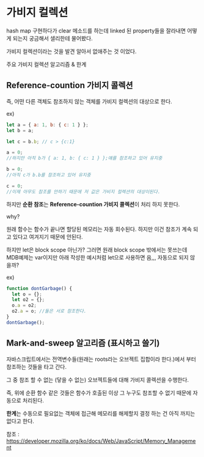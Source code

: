 # 가비지 컬렉션

hash map 구현하다가 clear 메소드를 하는데 linked 된 property들을 잘라내면 어떻게 되는지 궁금해서 샐리한테 물어봤다.

가비지 컬렉션이라는 것을 발견 알아서 없애주는 것 이었다.

주요 가비지 컬렉션 알고리즘 & 한계

## Reference-countion 가비지 콜렉션

즉, 어떤 다른 객체도 참조하지 않는 객체를 가비지 컬렉션의 대상으로 한다.

ex)

```javascript
let a = { a: 1, b: { c: 1 } };
let b = a;

let c = b.b; // c > {c:1}

a = 0;
//하지만 아직 b가 { a: 1, b: { c: 1 } };얘를 참조하고 있어 유지중

b = 0;
//아직 c가 b.b를 참조하고 있어 유지중

c = 0;
//이제 아무도 참조를 안하기 때문에 저 값은 가비지 컬렉션의 대상이된다.
```

하지만 **순환 참조**는 **Reference-countion 가비지 콜렉션**이 처리 하지 못한다.

why?

원래 함수는 함수가 끝나면 할당된 메모리는 자동 회수된다. 하지만 이건 참조가 계속 되고 있다고 여겨지기 때문에 안된다.

하지만 let은 block scope 아닌가? 그러면 원래 block scope 밖에서는 못쓰는데 MDB예제는 var이지만 아래 작성한 예시처럼 let으로 사용하면 음,,, 자동으로 되지 않을까?

ex)

```javascript
function dontGarbage() {
  let o = {};
  let o2 = {};
  o.a = o2;
  o2.a = o; //둘은 서로 참조한다.
}
dontGarbage();
```

## Mark-and-sweep 알고리즘 (표시하고 쓸기)

자바스크립트에서는 전역변수들(원래는 roots라는 오브젝트 집합이라 한다.)에서 부터 참조하는 것들을 타고 간다.

그 중 참조 할 수 없는 (닿을 수 없는) 오브젝트들에 대해 가비지 콜렉션을 수행한다.

즉, 위에 순환 함수 같은 것들은 함수가 호출된 이상 그 누구도 참조할 수 없기 때문에 자동으로 처리된다.

**한계**는 수동으로 필요없는 객체에 접근해 메모리를 해제할지 결정 하는 건 아직 까지는 없다고 한다.

참조 : https://developer.mozilla.org/ko/docs/Web/JavaScript/Memory_Management
